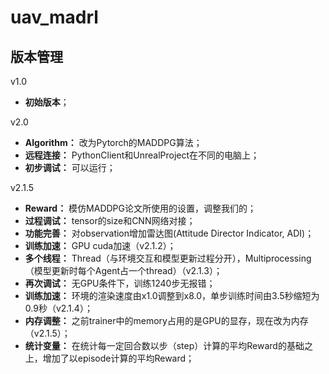 # uav_madrl

## 版本管理

v1.0
  - **初始版本**；

v2.0
  - **Algorithm：** 改为Pytorch的MADDPG算法；
  - **远程连接：** PythonClient和UnrealProject在不同的电脑上；
  - **初步调试：** 可以运行；

v2.1.5
  - **Reward：** 模仿MADDPG论文所使用的设置，调整我们的； 
  - **过程调试：** tensor的size和CNN网络对接；
  - **功能完善：** 对observation增加雷达图(Attitude Director Indicator, ADI)；
  - **训练加速：** GPU cuda加速（v2.1.2）；
  - **多个线程：** Thread（与环境交互和模型更新过程分开），Multiprocessing（模型更新时每个Agent占一个thread）（v2.1.3）； 
  - **再次调试：** 无GPU条件下，训练1240步无报错；
  - **训练加速：** 环境的渲染速度由x1.0调整到x8.0，单步训练时间由3.5秒缩短为0.9秒（v2.1.4）；
  - **内存调整：** 之前trainer中的memory占用的是GPU的显存，现在改为内存（v2.1.5）；
  - **统计变量：** 在统计每一定回合数以步（step）计算的平均Reward的基础之上，增加了以episode计算的平均Reward；
